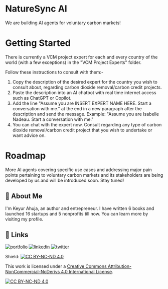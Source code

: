 # NatureSync AI
We are building AI agents for voluntary carbon markets!

# Getting Started
There is currently a VCM project expert for each and every country of the world (with a few exceptions) in the "VCM Project Experts" folder.

Follow these instructions to consult with them:-

1. Copy the description of the desired expert for the country you wish to consult about, regarding carbon dioxide removal/carbon credit projects.
2. Paste the description into an AI chatbot with real time internet access such as ChatGPT or Copilot.
3. Add the line "Assume you are INSERT EXPERT NAME HERE. Start a conversation with me." at the end in a new paragraph after the description and send the message. Example: "Assume you are Isabelle Nadeau. Start a conversation with me."
4. You can chat with the expert now. Consult regarding any type of carbon dioxide removal/carbon credit project that you wish to undertake or want advice on.

# Roadmap
More AI agents covering specific use cases and addressing major pain points pertaining to voluntary carbon markets and its stakeholders are being developed by us and will be introduced soon. Stay tuned! 

## 🚀 About Me
I'm Keyur Ahuja, an author and entrepreneur. I have written 6 books and launched 16 startups and 5 nonprofits till now. You can learn more by visiting my profile.

## 🔗 Links
[![portfolio](https://img.shields.io/badge/my_portfolio-000?style=for-the-badge&logo=ko-fi&logoColor=white)](https://keyurahuja.com/)
[![linkedin](https://img.shields.io/badge/linkedin-0A66C2?style=for-the-badge&logo=linkedin&logoColor=white)](https://www.linkedin.com/in/keyur-ahuja/)
[![twitter](https://img.shields.io/badge/twitter-1DA1F2?style=for-the-badge&logo=twitter&logoColor=white)](https://twitter.com/KeyurAhuja)

Shield: [![CC BY-NC-ND 4.0][cc-by-nc-nd-shield]][cc-by-nc-nd]

This work is licensed under a
[Creative Commons Attribution-NonCommercial-NoDerivs 4.0 International License][cc-by-nc-nd].

[![CC BY-NC-ND 4.0][cc-by-nc-nd-image]][cc-by-nc-nd]

[cc-by-nc-nd]: http://creativecommons.org/licenses/by-nc-nd/4.0/
[cc-by-nc-nd-image]: https://licensebuttons.net/l/by-nc-nd/4.0/88x31.png
[cc-by-nc-nd-shield]: https://img.shields.io/badge/License-CC%20BY--NC--ND%204.0-lightgrey.svg
